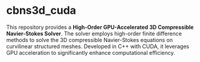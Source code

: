 # cbns3d_cuda
This repository provides a **High-Order GPU-Accelerated 3D Compressible Navier-Stokes Solver**. The solver employs high-order finite difference methods to solve the 3D compressible Navier-Stokes equations on curvilinear structured meshes. Developed in C++ with CUDA, it leverages GPU acceleration to significantly enhance computational efficiency. 
